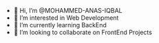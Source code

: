- 👋 Hi, I’m @MOHAMMED-ANAS-IQBAL
- 👀 I’m interested in Web Development
- 🌱 I’m currently learning BackEnd
- 💞️ I’m looking to collaborate on FrontEnd Projects

<!---
MOHAMMED-ANAS-IQBAL/MOHAMMED-ANAS-IQBAL is a ✨ special ✨ repository because its `README.md` (this file) appears on your GitHub profile.
You can click the Preview link to take a look at your changes.
--->
